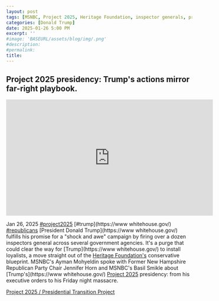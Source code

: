 ```yaml
---
layout: post
tags: [MSNBC, Project 2025, Heritage Foundation, inspector generals, president, White House, politics]
categories: [Donald Trump]
date: 2025-01-26 5:00 PM
excerpt: ''
#image: 'BASEURL/assets/blog/img/.png'
#description:
#permalink:
title: 
---
```



## Project 2025 presidency: Trump's actions mirror far-right playbook.
<iframe width="560" height="315" src="https://www.youtube.com/embed/1xp5k83z19I?si=YxSD6L2wq2mfYz_P" title="YouTube video player" frameborder="0" allow="accelerometer; autoplay; clipboard-write; encrypted-media; gyroscope; picture-in-picture; web-share" referrerpolicy="strict-origin-when-cross-origin" allowfullscreen></iframe>

Jan 26, 2025  [#project2025](https://www.project2025.org/) [#trump](https://www whitehouse.gov/) [#republicans](https://www.gop.com/)
[President Donald Trump](https://www whitehouse.gov/) fulfills his promise for a "shock and awe" campaign by firing over a dozen inspectors general across several government agencies. It's a purge that could clear the way for [Trump](https://www whitehouse.gov/) to install loyalists, a move straight out of the [Heritage Foundation's](https://www.heritage.org/)
conservative blueprint. MSNBC's Ayman Mohyeldin spoke with Former New Hampshire Republican Party Chair Jennifer Horn and MSNBC's Basil Smikle about [Trump's](https://www whitehouse.gov/) [Project 2025](https://www.project2025.org/) presidency: from his executive orders to his Friday night massacre.

[Project 2025 / Presidential Transition Project](https://www.project2025.org/)

